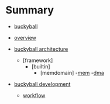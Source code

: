 # Summary

- [buckyball](./README.md)

- [overview](./overview/overview.md)
- [buckyball architecture](./arch/arch.md)
	- [framework]
		- [builtin]
			- [memdomain]
				-[mem](./arch/src/main/scala/framework/builtin/memdomain/mem/README.md)
				-[dma](./arch/src/main/scala/framework/builtin/memdomain/dma/README.md)
- [buckyball development](./workflow/bbdev/port.md)
	- [workflow](./workflow/steps/verilator/README.md)
	